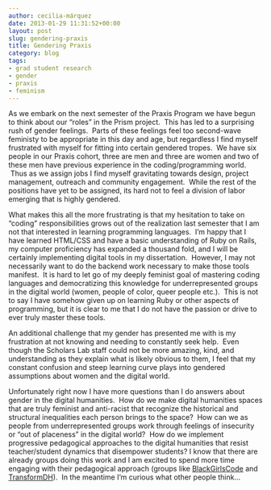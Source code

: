 ```yaml
---
author: cecilia-márquez
date: 2013-01-29 11:31:52+00:00
layout: post
slug: gendering-praxis
title: Gendering Praxis
category: blog
tags:
- grad student research
- gender
- praxis
- feminism
---
```


As we embark on the next semester of the Praxis Program we have begun to think about our “roles” in the Prism project.  This has led to a surprising rush of gender feelings.  Parts of these feelings feel too second-wave feministy to be appropriate in this day and age, but regardless I find myself frustrated with myself for fitting into certain gendered tropes.  We have six people in our Praxis cohort, three are men and three are women and two of these men have previous experience in the coding/programming world.  Thus as we assign jobs I find myself gravitating towards design, project management, outreach and community engagement.  While the rest of the positions have yet to be assigned, its hard not to feel a division of labor emerging that is highly gendered.

What makes this all the more frustrating is that my hesitation to take on “coding” responsibilities grows out of the realization last semester that I am not that interested in learning programming languages.  I’m happy that I have learned HTML/CSS and have a basic understanding of Ruby on Rails, my computer proficiency has expanded a thousand fold, and I will be certainly implementing digital tools in my dissertation.  However, I may not necessarily want to do the backend work necessary to make those tools manifest.  It is hard to let go of my deeply feminist goal of mastering coding languages and democratizing this knowledge for underrepresented groups in the digital world (women, people of color, queer people etc.).  This is not to say I have somehow given up on learning Ruby or other aspects of programming, but it is clear to me that I do not have the passion or drive to ever truly master these tools.

An additional challenge that my gender has presented me with is my frustration at not knowing and needing to constantly seek help.  Even though the Scholars Lab staff could not be more amazing, kind, and understanding as they explain what is likely obvious to them, I feel that my constant confusion and steep learning curve plays into gendered assumptions about women and the digital world.

Unfortunately right now I have more questions than I do answers about gender in the digital humanities.  How do we make digital humanities spaces that are truly feminist and anti-racist that recognize the historical and structural inequalities each person brings to the space?  How can we as people from underrepresented groups work through feelings of insecurity or “out of placeness” in the digital world?  How do we implement progressive pedagogical approaches to the digital humanities that resist teacher/student dynamics that disempower students? I know that there are already groups doing this work and I am excited to spend more time engaging with their pedagogical approach (groups like [BlackGirlsCode](http://www.blackgirlscode.com/) and [TransformDH](http://transformdh.org/)).  In the meantime I’m curious what other people think...
